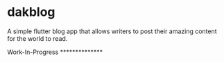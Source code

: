 # dakblog

A simple flutter blog app that allows writers to post their amazing content for the world to read.

Work-In-Progress **************
